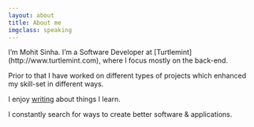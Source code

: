 ```yaml
---
layout: about
title: About me
imgclass: speaking
---
```


<p class="lead" markdown="1">I’m Mohit Sinha. I’m a Software Developer at [Turtlemint](http://www.turtlemint.com), where I focus mostly on the back-end.</p>

Prior to that I have worked on different types of projects which enhanced my skill-set in different ways.

I enjoy [writing](/writing/) about things I learn.

I constantly search for ways to create better software & applications.
